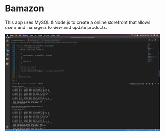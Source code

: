 # Bamazon

This app uses MySQL & Node.js to create a online storefront that allows users and managers to view and update products.

<img src = "images/bamazon.png">
